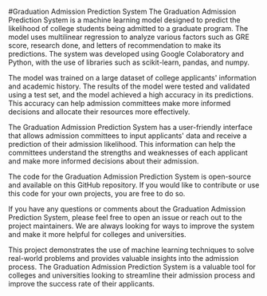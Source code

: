 #Graduation Admission Prediction System
The Graduation Admission Prediction System is a machine learning model designed to predict the likelihood of college students being admitted to a graduate program. The model uses multilinear regression to analyze various factors such as GRE score, research done, and letters of recommendation to make its predictions. The system was developed using Google Colaboratory and Python, with the use of libraries such as scikit-learn, pandas, and numpy.

The model was trained on a large dataset of college applicants' information and academic history. The results of the model were tested and validated using a test set, and the model achieved a high accuracy in its predictions. This accuracy can help admission committees make more informed decisions and allocate their resources more effectively.

The Graduation Admission Prediction System has a user-friendly interface that allows admission committees to input applicants' data and receive a prediction of their admission likelihood. This information can help the committees understand the strengths and weaknesses of each applicant and make more informed decisions about their admission.

The code for the Graduation Admission Prediction System is open-source and available on this GitHub repository. If you would like to contribute or use this code for your own projects, you are free to do so.

If you have any questions or comments about the Graduation Admission Prediction System, please feel free to open an issue or reach out to the project maintainers. We are always looking for ways to improve the system and make it more helpful for colleges and universities.

This project demonstrates the use of machine learning techniques to solve real-world problems and provides valuable insights into the admission process. The Graduation Admission Prediction System is a valuable tool for colleges and universities looking to streamline their admission process and improve the success rate of their applicants.
